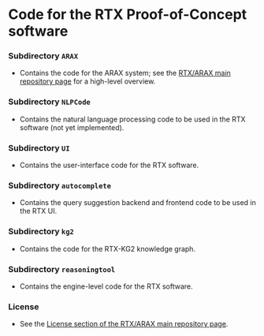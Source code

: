 # Code for the RTX Proof-of-Concept software 

### Subdirectory `ARAX`

- Contains the code for the ARAX system; see the [RTX/ARAX main repository page](..) for a high-level overview.

### Subdirectory `NLPCode`

- Contains the natural language processing code to be used in the RTX software (not yet implemented).

### Subdirectory `UI`

- Contains the user-interface code for the RTX software.

### Subdirectory `autocomplete`

- Contains the query suggestion backend and frontend code to be used in the RTX UI.

### Subdirectory `kg2`

- Contains the code for the RTX-KG2 knowledge graph.

### Subdirectory `reasoningtool`

- Contains the engine-level code for the RTX software.

### License

- See the [License section of the RTX/ARAX main repository page](../#license).


